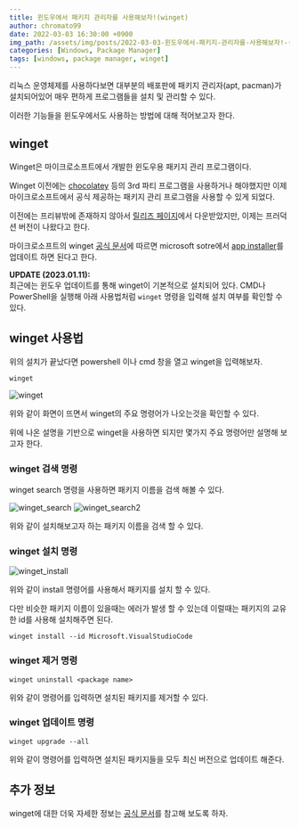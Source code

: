 ```yaml
---
title: 윈도우에서 패키지 관리자를 사용해보자!(winget)
author: chromato99
date: 2022-03-03 16:30:00 +0900
img_path: /assets/img/posts/2022-03-03-윈도우에서-패키지-관리자를-사용해보자!-(winget)/
categories: [Windows, Package Manager]
tags: [windows, package manager, winget]
---
```


리눅스 운영체제를 사용하다보면 대부분의 배포판에 패키지 관리자(apt, pacman)가 설치되어있어 매우 편하게 프로그램들을 설치 및 관리할 수 있다.

이러한 기능들을 윈도우에서도 사용하는 방법에 대해 적어보고자 한다.

## winget

Winget은 마이크로소프트에서 개발한 윈도우용 패키지 관리 프로그램이다.

Winget 이전에는 [chocolatey](https://chocolatey.org) 등의 3rd 파티 프로그램을 사용하거나 해야했지만 이제 마이크로소프트에서 공식 제공하는 패키지 관리 프로그램을 사용할 수 있게 되었다.

이전에는 프리뷰밖에 존재하지 않아서 [릴리즈 페이지](https://github.com/microsoft/winget-cli/releases)에서 다운받았지만, 이제는 프러덕션 버전이 나왔다고 한다.

마이크로소프트의 winget [공식 문서](https://docs.microsoft.com/ko-kr/windows/package-manager/winget/)에 따르면 microsoft sotre에서 [app installer](https://www.microsoft.com/en-us/p/app-installer/9nblggh4nns1)를 업데이트 하면 된다고 한다.

<b>UPDATE (2023.01.11):</b><br>
최근에는 윈도우 업데이트를 통해 winget이 기본적으로 설치되어 있다. CMD나 PowerShell을 실행해 아래 사용법처럼 `winget` 명령을 입력해 설치 여부를 확인할 수 있다.

## winget 사용법

위의 설치가 끝났다면 powershell 이나 cmd 창을 열고 winget을 입력해보자.
```shell
winget
```

![winget](/winget.png)

위와 같이 화면이 뜨면서 winget의 주요 명령어가 나오는것을 확인할 수 있다.

위에 나온 설명을 기반으로 winget을 사용하면 되지만 몇가지 주요 명령어만 설명해 보고자 한다.

### winget 검색 명령

winget search 명령을 사용하면 패키지 이름을 검색 해볼 수 있다.

![winget_search](/winget_search.png)
![winget_search2](/winget_search2.png)

위와 같이 설치해보고자 하는 패키지 이름을 검색 할 수 있다.

### winget 설치 명령

![winget_install](/winget_install.png)

위와 같이 install 명령어를 사용해서 패키지를 설치 할 수 있다.

다만 비슷한 패키지 이름이 있을때는 에러가 발생 할 수 있는데 이럴때는 패키지의 교유한 id를 사용해 설치해주면 된다.

```shell
winget install --id Microsoft.VisualStudioCode
```

### winget 제거 명령

```shell
winget uninstall <package name>
```

위와 같이 명령어를 입력하면 설치된 패키지를 제거할 수 있다.

### winget 업데이트 명령

```shell
winget upgrade --all
```

위와 같이 명령어를 입력하면 설치된 패키지들을 모두 최신 버전으로 업데이트 해준다.

## 추가 정보

winget에 대한 더욱 자세한 정보는 [공식 문서](https://docs.microsoft.com/ko-kr/windows/package-manager/winget/#use-winget)를 참고해 보도록 하자.
